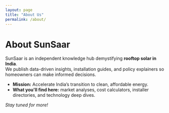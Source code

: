 ```yaml
---
layout: page
title: "About Us"
permalink: /about/
---
```


# About SunSaar

SunSaar is an independent knowledge hub demystifying **rooftop solar in India**.  
We publish data-driven insights, installation guides, and policy explainers so homeowners can make informed decisions.

* **Mission:** Accelerate India’s transition to clean, affordable energy.  
* **What you'll find here:** market analyses, cost calculators, installer directories, and technology deep dives.

*Stay tuned for more!*
